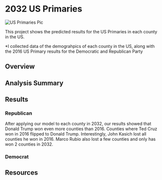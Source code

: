 # 2032 US Primaries
![US Primaries Pic](https://user-images.githubusercontent.com/63736593/96067835-342dd400-0e60-11eb-8a38-066d2d267c7f.jpg)

This project shows the predicted results for the US Primaries in each county in the US. 

*I collected data of the demograhpics of each county in the US, along with the 2016 US Primary results for the Democratic and Republican Party
## Overview


## Analysis Summary



## Results
### Republican
After applying our model to each county in 2032, our results showed that Donald Trump won even more counties than 2016. Counties where Ted Cruz won in 2016 flipped to Donald Trump. Interestingly, John Kasich lost all counties he won in 2016. Marco Rubio also lost a few counties and only has won 2 counties in 2032. 
### Democrat

## Resources

